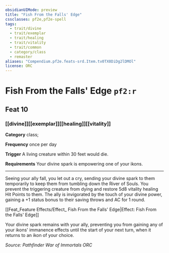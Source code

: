 ```yaml
---
obsidianUIMode: preview
title: "Fish From the Falls' Edge"
cssclasses: pf2e,pf2e-spell
tags:
  - trait/divine
  - trait/exemplar
  - trait/healing
  - trait/vitality
  - trait/common
  - category/class
  - remaster
aliases: "Compendium.pf2e.feats-srd.Item.tv0TX0DiDg2lDMOl"
license: ORC
---
```

# Fish From the Falls' Edge `pf2:r`
## Feat 10
### [[divine]][[exemplar]][[healing]][[vitality]]

**Category** class; 




**Frequency** once per day

**Trigger** A living creature within 30 feet would die.

**Requirements** Your divine spark is empowering one of your ikons.

* * *

Seeing your ally fall, you let out a cry, sending your divine spark to them temporarily to keep them from tumbling down the River of Souls. You prevent the triggering creature from dying and restore 5d8 vitality healing Hit Points to them. The ally is invigorated by the touch of your divine power, gaining a +1 status bonus to their saving throws and AC for 1 round.

[[Feat_Feature Effects/Effect_ Fish From the Falls' Edge|Effect: Fish From the Falls' Edge]]

Your divine spark remains with your ally, preventing you from gaining any of your ikons' immanence effects until the start of your next turn, when it returns to an ikon of your choice.

*Source: Pathfinder War of Immortals*
*ORC*